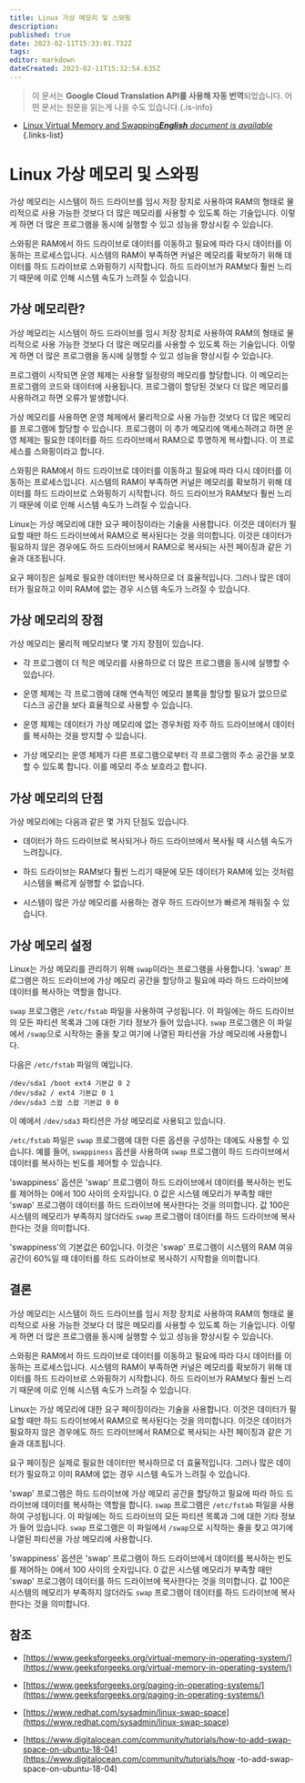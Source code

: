 ```yaml
---
title: Linux 가상 메모리 및 스와핑
description: 
published: true
date: 2023-02-11T15:33:01.732Z
tags: 
editor: markdown
dateCreated: 2023-02-11T15:32:54.635Z
---
```


> 이 문서는 **Google Cloud Translation API를 사용해 자동 번역**되었습니다.
어떤 문서는 원문을 읽는게 나을 수도 있습니다.{.is-info}



- [Linux Virtual Memory and Swapping***English** document is available*](/en/Knowledge-base/Linux/linux-virtual-memory-and-swapping)
{.links-list}


# Linux 가상 메모리 및 스와핑

가상 메모리는 시스템이 하드 드라이브를 임시 저장 장치로 사용하여 RAM의 형태로 물리적으로 사용 가능한 것보다 더 많은 메모리를 사용할 수 있도록 하는 기술입니다. 이렇게 하면 더 많은 프로그램을 동시에 실행할 수 있고 성능을 향상시킬 수 있습니다.

스와핑은 RAM에서 하드 드라이브로 데이터를 이동하고 필요에 따라 다시 데이터를 이동하는 프로세스입니다. 시스템의 RAM이 부족하면 커널은 메모리를 확보하기 위해 데이터를 하드 드라이브로 스와핑하기 시작합니다. 하드 드라이브가 RAM보다 훨씬 느리기 때문에 이로 인해 시스템 속도가 느려질 수 있습니다.

## 가상 메모리란?

가상 메모리는 시스템이 하드 드라이브를 임시 저장 장치로 사용하여 RAM의 형태로 물리적으로 사용 가능한 것보다 더 많은 메모리를 사용할 수 있도록 하는 기술입니다. 이렇게 하면 더 많은 프로그램을 동시에 실행할 수 있고 성능을 향상시킬 수 있습니다.

프로그램이 시작되면 운영 체제는 사용할 일정량의 메모리를 할당합니다. 이 메모리는 프로그램의 코드와 데이터에 사용됩니다. 프로그램이 할당된 것보다 더 많은 메모리를 사용하려고 하면 오류가 발생합니다.

가상 메모리를 사용하면 운영 체제에서 물리적으로 사용 가능한 것보다 더 많은 메모리를 프로그램에 할당할 수 있습니다. 프로그램이 이 추가 메모리에 액세스하려고 하면 운영 체제는 필요한 데이터를 하드 드라이브에서 RAM으로 투명하게 복사합니다. 이 프로세스를 스와핑이라고 합니다.

스와핑은 RAM에서 하드 드라이브로 데이터를 이동하고 필요에 따라 다시 데이터를 이동하는 프로세스입니다. 시스템의 RAM이 부족하면 커널은 메모리를 확보하기 위해 데이터를 하드 드라이브로 스와핑하기 시작합니다. 하드 드라이브가 RAM보다 훨씬 느리기 때문에 이로 인해 시스템 속도가 느려질 수 있습니다.

Linux는 가상 메모리에 대한 요구 페이징이라는 기술을 사용합니다. 이것은 데이터가 필요할 때만 하드 드라이브에서 RAM으로 복사된다는 것을 의미합니다. 이것은 데이터가 필요하지 않은 경우에도 하드 드라이브에서 RAM으로 복사되는 사전 페이징과 같은 기술과 대조됩니다.

요구 페이징은 실제로 필요한 데이터만 복사하므로 더 효율적입니다. 그러나 많은 데이터가 필요하고 이미 RAM에 없는 경우 시스템 속도가 느려질 수 있습니다.

## 가상 메모리의 장점

가상 메모리는 물리적 메모리보다 몇 가지 장점이 있습니다.

* 각 프로그램이 더 적은 메모리를 사용하므로 더 많은 프로그램을 동시에 실행할 수 있습니다.

* 운영 체제는 각 프로그램에 대해 연속적인 메모리 블록을 할당할 필요가 없으므로 디스크 공간을 보다 효율적으로 사용할 수 있습니다.

* 운영 체제는 데이터가 가상 메모리에 없는 경우처럼 자주 하드 드라이브에서 데이터를 복사하는 것을 방지할 수 있습니다.

* 가상 메모리는 운영 체제가 다른 프로그램으로부터 각 프로그램의 주소 공간을 보호할 수 있도록 합니다. 이를 메모리 주소 보호라고 합니다.

## 가상 메모리의 단점

가상 메모리에는 다음과 같은 몇 가지 단점도 있습니다.

* 데이터가 하드 드라이브로 복사되거나 하드 드라이브에서 복사될 때 시스템 속도가 느려집니다.

* 하드 드라이브는 RAM보다 훨씬 느리기 때문에 모든 데이터가 RAM에 있는 것처럼 시스템을 빠르게 실행할 수 없습니다.

* 시스템이 많은 가상 메모리를 사용하는 경우 하드 드라이브가 빠르게 채워질 수 있습니다.

## 가상 메모리 설정

Linux는 가상 메모리를 관리하기 위해 `swap`이라는 프로그램을 사용합니다. 'swap' 프로그램은 하드 드라이브에 가상 메모리 공간을 할당하고 필요에 따라 하드 드라이브에 데이터를 복사하는 역할을 합니다.

`swap` 프로그램은 `/etc/fstab` 파일을 사용하여 구성됩니다. 이 파일에는 하드 드라이브의 모든 파티션 목록과 그에 대한 기타 정보가 들어 있습니다. `swap` 프로그램은 이 파일에서 `/swap`으로 시작하는 줄을 찾고 여기에 나열된 파티션을 가상 메모리에 사용합니다.

다음은 `/etc/fstab` 파일의 예입니다.

    /dev/sda1 /boot ext4 기본값 0 2
    /dev/sda2 / ext4 기본값 0 1
    /dev/sda3 스왑 스왑 기본값 0 0

이 예에서 `/dev/sda3` 파티션은 가상 메모리로 사용되고 있습니다.

`/etc/fstab` 파일은 `swap` 프로그램에 대한 다른 옵션을 구성하는 데에도 사용할 수 있습니다. 예를 들어, `swappiness` 옵션을 사용하여 `swap` 프로그램이 하드 드라이브에서 데이터를 복사하는 빈도를 제어할 수 있습니다.

'swappiness' 옵션은 'swap' 프로그램이 하드 드라이브에서 데이터를 복사하는 빈도를 제어하는 0에서 100 사이의 숫자입니다. 0 값은 시스템 메모리가 부족할 때만 'swap' 프로그램이 데이터를 하드 드라이브에 복사한다는 것을 의미합니다. 값 100은 시스템의 메모리가 부족하지 않더라도 `swap` 프로그램이 데이터를 하드 드라이브에 복사한다는 것을 의미합니다.

'swappiness'의 기본값은 60입니다. 이것은 'swap' 프로그램이 시스템의 RAM 여유 공간이 60%일 때 데이터를 하드 드라이브로 복사하기 시작함을 의미합니다.

## 결론

가상 메모리는 시스템이 하드 드라이브를 임시 저장 장치로 사용하여 RAM의 형태로 물리적으로 사용 가능한 것보다 더 많은 메모리를 사용할 수 있도록 하는 기술입니다. 이렇게 하면 더 많은 프로그램을 동시에 실행할 수 있고 성능을 향상시킬 수 있습니다.

스와핑은 RAM에서 하드 드라이브로 데이터를 이동하고 필요에 따라 다시 데이터를 이동하는 프로세스입니다. 시스템의 RAM이 부족하면 커널은 메모리를 확보하기 위해 데이터를 하드 드라이브로 스와핑하기 시작합니다. 하드 드라이브가 RAM보다 훨씬 느리기 때문에 이로 인해 시스템 속도가 느려질 수 있습니다.

 Linux는 가상 메모리에 대한 요구 페이징이라는 기술을 사용합니다. 이것은 데이터가 필요할 때만 하드 드라이브에서 RAM으로 복사된다는 것을 의미합니다. 이것은 데이터가 필요하지 않은 경우에도 하드 드라이브에서 RAM으로 복사되는 사전 페이징과 같은 기술과 대조됩니다.

요구 페이징은 실제로 필요한 데이터만 복사하므로 더 효율적입니다. 그러나 많은 데이터가 필요하고 이미 RAM에 없는 경우 시스템 속도가 느려질 수 있습니다.

'swap' 프로그램은 하드 드라이브에 가상 메모리 공간을 할당하고 필요에 따라 하드 드라이브에 데이터를 복사하는 역할을 합니다. `swap` 프로그램은 `/etc/fstab` 파일을 사용하여 구성됩니다. 이 파일에는 하드 드라이브의 모든 파티션 목록과 그에 대한 기타 정보가 들어 있습니다. `swap` 프로그램은 이 파일에서 `/swap`으로 시작하는 줄을 찾고 여기에 나열된 파티션을 가상 메모리에 사용합니다.

'swappiness' 옵션은 'swap' 프로그램이 하드 드라이브에서 데이터를 복사하는 빈도를 제어하는 0에서 100 사이의 숫자입니다. 0 값은 시스템 메모리가 부족할 때만 'swap' 프로그램이 데이터를 하드 드라이브에 복사한다는 것을 의미합니다. 값 100은 시스템의 메모리가 부족하지 않더라도 `swap` 프로그램이 데이터를 하드 드라이브에 복사한다는 것을 의미합니다.

## 참조

* [https://www.geeksforgeeks.org/virtual-memory-in-operating-system/](https://www.geeksforgeeks.org/virtual-memory-in-operating-system/)

* [https://www.geeksforgeeks.org/paging-in-operating-systems/](https://www.geeksforgeeks.org/paging-in-operating-systems/)

* [https://www.redhat.com/sysadmin/linux-swap-space](https://www.redhat.com/sysadmin/linux-swap-space)

* [https://www.digitalocean.com/community/tutorials/how-to-add-swap-space-on-ubuntu-18-04](https://www.digitalocean.com/community/tutorials/how -to-add-swap-space-on-ubuntu-18-04)